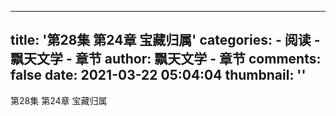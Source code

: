 
---
title: '第28集 第24章 宝藏归属'
categories: 
    - 阅读
    - 飘天文学 - 章节
author: 飘天文学 - 章节
comments: false
date: 2021-03-22 05:04:04
thumbnail: ''
---

<div>   
第28集 第24章 宝藏归属  
</div>
            